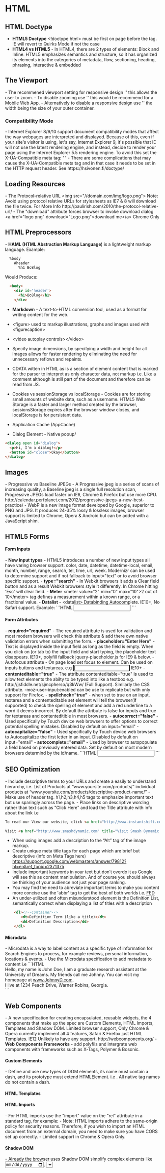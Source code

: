 <h1>HTML</h1>

<h2>HTML Doctype</h2>

 - <strong>HTML5 Doctype</strong> &lt;!doctype html&gt; must be first on page before the <html> tag. IE will revert to Quirks Mode if not the case
 - <strong>HTML4 vs HTML5</strong> - In HTML4, there are 2 types of elements: Block and Inline. HTML5 emphasizes semantics and structure, so it has organized its elements into the categories of metadata, flow, sectioning, heading, phrasing, interactive & embedded
 
<h2>The Viewport</h2>
- The recommened viewport setting for responsive design '<meta name="viewport" content="width=device-width">' this allows the user to zoom.
- To disable zooming use '<meta name="viewport" content="maximum-scale=1">' this would be recommend for a Mobile Web App.
- Alternatively to disable a responsive design use '<meta name="viewport" content="width=1200">' the width being the size of your outer container.

<h3>Compatibility Mode</h3>
- Internet Explorer 8/9/10 support document compatibility modes that affect the way webpages are interpreted and displayed. Because of this, even if your site's visitor is using, let's say, Internet Explorer 9, it's possible that IE will not use the latest rendering engine, and instead, decide to render your page using the Internet Explorer 5.5 rendering engine. To avoid this set the X-UA-Compatible meta tag: "<meta http-equiv="X-UA-Compatible" content="IE=edge">"
- There are some complications that may cause the X-UA-Compatible meta tag and in that case it needs to be set in the HTTP request header. See https://hsivonen.fi/doctype/


<h2>Loading Resources</h2>
 - The Protocol-relative URL &lt;img src="//domain.com/img/logo.png"&gt; Note: Avoid using protocol relative URLs for stylesheets as IE7 & 8 will download the file twice. For More Info http://paulirish.com/2010/the-protocol-relative-url/
 - The "download" attribute forces browser to invoke download dialog &lt;a href="logo.png" download="Logo.png"&gt;download me&lt;/a&gt; Chrome Only





<h2>HTML Preprocessors</h2>
 - <strong>HAML (HTML Abstraction Markup Language)</strong> is a lightweight markup language. Example:

```HTML
  %body
    #header
      %h1 BoBlog
```
Would Produce:
```HTML
  <body>
    <div id='header'>
      <h1>BoBlog</h1>
    </div>
```

- <strong>Markdown</strong> -  A text-to-HTML conversion tool, used as a format for writing content for the web.




 - &lt;figure&gt; used to markup illustrations, graphs and images used with &lt;figurecaption&gt;
 - &lt;video autoplay controls&gt;&lt;/video&gt;



- Specify image dimensions, by specifying a width and height for all images allows for faster rendering by eliminating the need for unnecessary reflows and repaints.
- CDATA witten in HTML as <![CDATA[]]> is a section of element content that is marked for the parser to interpret as only character data, not markup i.e. Like a comment although is still part of the document and therefore can be read from JS.
- Cookies vs sessionStorage vs localStorage - Cookies are for storing small amounts of website data, such as a username. HTML5 Web Storage is a faster and larger method created by the browser, sessionsStorage expires after the browser window closes, and localStorage is for persistant data.
- Application Cache (AppCache) 


- Dialog Element - Native popup/
```HTML
<dialog open id="dialog">
  <p>Hi, I'm a dialog!</p>
  <button id="close">Okay</button>
</dialog>
```

<h2>Images</h2>
 - Progressive vs Baseline JPEGs -  A Progressive jpeg is a series of scans of increasing quality, a Baseline jpeg is a single full resolution scan, Progressive JPEGs load faster on IE9, Chrome & Firefox but use more CPU. http://calendar.perfplanet.com/2012/progressive-jpegs-a-new-best-practice/
 - WebP is a new image format developed by Google, superior to PNG and JPG. It produces 24-35% lossy & lossless images, browser support is limited to Chrome, Opera & Android but can be added with a JavaScript shim.


<h2>HTML5 Forms</h2>

<h4>Form Inputs</h4>
- <strong>New Input types</strong> - HTML5 introduces a number of new input types all have varing browser support. color, date, datetime, datetime-local, email, month, number, range, search, tel, time, url, week. Modernizr can be used to determine support and if not fallback to input="text" or to avoid browser specific support.
- <strong>type="search"</strong> - In Webkit browsers it adds a Clear field button and as a result Webkit browsers style it differently.  In Chrome hitting 'Esc' will clear field. 
- <strong>Meter</strong> &lt;meter value="2" min="0" max="10"&gt;2 out of 10&lt;/meter&gt; tag defines a measurement within a known range, or a fractional value.
- <strong>Datalist</strong> - &lt;datalist&gt; Databinding Autocomplete. IE10+, No Safari support. Example:
```HTML
<input list="browsers">
<datalist id="browsers">
     <option value="Chrome">
     <option value="Firefox">
     <option value="Safari">
</datalist>
```

<h4>Form Attributes</h4>
- <strong>required="required"</strong> - The required attribute is used for validation and most modern browsers will check this attribute & add there own native validation errors when submitting the form.
- <strong>placeholder="Enter Here"</strong> - Text is displayed inside the input field as long as the field is empty. When you click on (or tab to) the input field and start typing, the placeholder text disappears. IE10+, polyfill fallback jquery-placeholder.js for IE9 & below.
- Autofocus attribute - On page load set focus to element. Can be used on inputs buttons and textareas. e.g <input autofocus /> IE10+
- <strong>contenteditable="true"</strong> - The attribute contenteditable="true" is used to allow text elements the abilty to be typed into like a textbox e.g. http://jsfiddle.net/sjmcpherso/q3kWw/ (Full Support). Similarly the CSS attribute. -moz-user-input:enabled can be use to replicate but with only support for Firefox.
- <strong>spellcheck="true"</strong> - when set to true on an input, textarea and a contenteditable set element will tell the browser(if supported) to check the spelling of element and add a red underline to a word it deems incorrect. By default the attribute is false for inputs and true for textareas and contenteditible in most browsers.
- <strong>autocorrect="false"</strong> - Used specifically by Touch device web browsers to offer options to correct potential spelling mistakes. Disabled by default on input="email"
- <strong>autocapitalize="false"</strong> - Used specifically by Touch device web browsers to Autocapitalize the first letter in an input. Disabled by default on input="email"
- <strong>autocomplete="email"</strong> - Used by browser to autopopulate a field based on previously entered data. Set by default on most modern browsers determind by the id/name.
```HTML
    <input type="email" name="email" id="email" autocomplete="email">
```


<h2>SEO Optimization</h2>
- Include descriptive terms to your URLs and create a easily to understand hierarchy, i.e. List of Products at “www.yoursite.com/products/” individual products at “www.yoursite.com/products/descriptive-product-name/”
- Make use of header tag. h1,h2,h3,h4,h5 tags to emphasize important text but use sparingly across the page.
- Place links on descriptive wording rather than text such as "Click Here" and load the Title attribute with info about the link i.e

```HTML
To read our View our website, click <a href="http://www.instantshift.com">here</a>. <!- Not terrible ->
  
Visit <a href="http://www.smashdynamic.com" title="Visit Smash Dynamic magazine, Web Development">Smash Dynamic, web design & development specialists</a>. <!- Much better ->
```

- When using images add a description to the “Alt” tag of the image markup.
- Create unique meta title tags for each page which are brief but descriptive (info on Meta Tags here) https://support.google.com/webmasters/answer/79812?hl=en&ref_topic=2371375
- Include important keywords in your text but don’t overdo it as Google will see this as content manipulation. And of course you should always be thinking of your audience not just your page ranking.
- You may find the need to abreviate important terms to make you content more concise use the 'abbr' tag to get the best of both worlds i.e. <abbr title="Front End Developer">FED</abbr>
- An under-utilized and often misunderstood element is the Definition List, semantically correct when displaying a list of titles with a description
```HTML
    <dl><!--Container-->
       <dt>Definition Term (like a title)</dt>
       <dd>Definition Description</dd>
    </dl>
```

<h4>Microdata</h4>
- Microdata is a way to label content as a specific type of information for Search Engines to process, for example reviews, personal information, locations & events.
- Use the Microdata specification to add metadata to content i.e
```HTML
<section itemscope itemtype="http://schema.org/Person"> 
        Hello, my name is 
        <span itemprop="name">John Doe</span>, 
        I am a 
        <span itemprop="jobTitle">graduate research assistant</span> 
        at the 
        <span itemprop="affiliation">University of Dreams</span>. 
        My friends call me 
        <span itemprop="additionalName">Johnny</span>. 
        You can visit my homepage at 
        <a href="http://www.JohnnyD.com" itemprop="url">www.JohnnyD.com</a>. 
        <section itemprop="address" itemscope itemtype="http://schema.org/PostalAddress">
                I live at 
                <span itemprop="streetAddress">1234 Peach Drive</span>,
                <span itemprop="addressLocality">Warner Robins</span>,
                <span itemprop="addressRegion">Georgia</span>.
       </section>
</section>
```



<h2>Web Components</h2>
- A new specification for creating encapsulated, reusable widgets, the 4 components that make up the spec are Custom Elements, HTML Imports, Templates and Shadow DOM. Limited browser support, Only Chrome & Opera currently implement all 4 features, Safari & Firefox just HTML Templates. IE12 Unlikely to have any support. http://webcomponents.org/
- <strong>Web Components Frameworks</strong> - add polyfils and intergrate web components with frameworks such as X-Tags, Polymer & Bosonic.

<h4>Custom Elements</h4>
- Define and use new types of DOM elements, its name must contain a dash, and its prototype must extend HTMLElement. i.e <custom-element></custom-element>. All native tag names do not contain a dash.

<h4>HTML Templates</h4>


<h4>HTML Imports</h4>
 - For HTML imports use the "import" value on the "rel" attribute in a standard <link> tag, for example: <link rel="import" href="import-file.html">
 - Note: HTML imports adhere to the same-origin policy for security reasons. Therefore, if you wish to import an HTML document from an external domain, you need to make sure you have CORS set up correctly.
 - Limited support in Chrome & Opera Only.
 
<h4>Shadow DOM</h4>
- Already the browser uses Shadow DOM simplify complex elements like <input type="date">, <select>, <video> etc
- Style & Script encapusation inside Shadow DOM


<h2>HTML Performance</h2>
 - Reduce unecessary html tags to improve performance
 - Reduce the total number of referenced files to css, js & images by using image sprites and combining CSS & JavaScript. Because of the round-trip to the server extra HTTP requests add to the download time and most browsers limit the number of concurrent downloads per host to between 2-8. For individual browser limitations see http://www.browserscope.org/?category=network
 - Putting stylesheets in the &lt;head&gt; allows the page to render progressively and avoid potential browser repaints.
 - Use dispersed servers(CDN) for referenced files such as css, js & images. So resources 
 - For common libraries using a popular CDN(such as //ajax.googleapis.com/ajax/libs/jquery/1.9.1/jquery.min.js) can enhance the chance the user has the file cached.
 - To give more control and to speed up loading time of Web Fonts use Web Font Loader, Fonts provided by Typekit, FontDeck and Google can be loaded through the script, for best performance embed the script directly after head tag and to remove FOUT add CSS for the class ".wf-loading" on the HTML element to hide text e.g. *.wf-loading{opacity(0)} the script then removes this class once fonts are loaded. https://developers.google.com/fonts/docs/webfont_loader
 - Place Google Analytics code at bottom even though Google recommends placing in the head, as pageviews will be tracked even if they leave the page before fully loaded also keeps the all the scripts together.
 - Use Link Prefetching (limited browser support) to preload whole pages or just images, css etc.

```HTML
<!-- full page -->
<link rel="prefetch" href="http://davidwalsh.name/css-enhancements-user-experience" />
<!-- just an image -->
<link rel="prefetch" href="http://davidwalsh.name/wp-content/themes/walshbook3/images/sprite.png" />
```

- Compress Your Images - Photoshop does a fairly decent job at optimizing images but their are other tools that can take you files and compress them even further. Yahoo's www.smushit.com does a good job with PNG's & GIF's & theres also FileOptimizer a Desktop app that compresses images and a number of other file formats.
